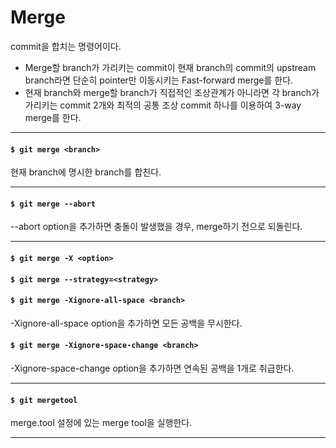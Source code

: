 # Merge

commit을 합치는 명령어이다.

* Merge할 branch가 가리키는 commit이 현재 branch의 commit의 upstream branch라면 단순히 pointer만 이동시키는 Fast-forward merge를 한다.
* 현재 branch와 merge할 branch가 직접적인 조상관계가 아니라면 각 branch가 가리키는 commit 2개와 최적의 공통 조상 commit 하나를 이용하여 3-way merge를 한다.

---

#### `$ git merge <branch>`

현재 branch에 명시한 branch를 합친다.

---

#### `$ git merge --abort`

--abort option을 추가하면 충돌이 발생했을 경우, merge하기 전으로 되돌린다.

---

#### `$ git merge -X <option>`
#### `$ git merge --strategy=<strategy>`

#### `$ git merge -Xignore-all-space <branch>`

-Xignore-all-space option을 추가하면 모든 공백을 무시한다.

#### `$ git merge -Xignore-space-change <branch>`

-Xignore-space-change option을 추가하면 연속된 공백을 1개로 취급한다.

---

#### `$ git mergetool`

merge.tool 설정에 있는 merge tool을 실행한다.

---
